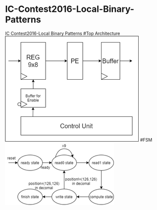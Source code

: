 # IC-Contest2016-Local-Binary-Patterns
IC Contest2016-Local Binary Patterns
#Top Architecture    
![image](toparchitecture.png)
#FSM    
![image](FSM.png)